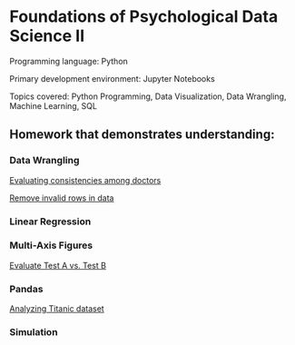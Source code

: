 # Foundations of Psychological Data Science II
Programming language: Python

Primary development environment: Jupyter Notebooks

Topics covered: Python Programming, Data Visualization, Data Wrangling, Machine Learning, SQL

## Homework that demonstrates understanding:

### Data Wrangling
[Evaluating consistencies among doctors](homework/tu14_DataWranglingII_HW.ipynb)

[Remove invalid rows in data](homework/tu15_WranglingIII_HW.ipynb)

### Linear Regression



### Multi-Axis Figures
[Evaluate Test A vs. Test B](homework/tu_10_multiAxisFigs_2_HW.ipynb)


### Pandas
[Analyzing Titanic dataset](homework/tu11_re_PandasReview_HW.ipynb)


### Simulation

